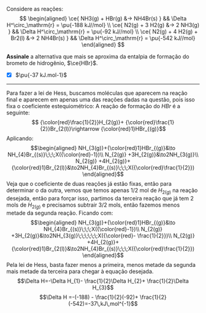 Considere as reações:
$$
\begin{aligned}
    \ce{ NH3(g) + HBr(g) &-> NH4Br(s) }            && \Delta H^\circ_\mathrm{r} = \pu{-188 kJ//mol} \\
    \ce{ N2(g) + 3 H2(g) &-> 2 NH3(g) }            && \Delta H^\circ_\mathrm{r} = \pu{-92 kJ//mol} \\
    \ce{ N2(g) + 4 H2(g) + Br2(l) &-> 2 NH4Br(s) } && \Delta H^\circ_\mathrm{r} = \pu{-542 kJ//mol}
\end{aligned}
$$

**Assinale** a alternativa que mais se aproxima da entalpia de formação do brometo de hidrogênio, $\ce{HBr}$.

- [x] $\pu{-37 kJ.mol-1}$

---


Para fazer a lei de Hess, buscamos moléculas que aparecem na reação final e aparecem em apenas uma das reações dadas na questão, pois isso fixa o coeficiente estequiométrico:
A reação de formação do $HBr$ é a seguinte:
$$ {\color{red}\frac{1}{2}}H_{2(g)}+ {\color{red}\frac{1}{2}}Br_{2(l)}\rightarrow {\color{red}1}HBr_{(g)}$$
Aplicando:
$$\begin{aligned}
NH_{3(g)}+{\color{red}1}HBr_{(g)}&\to NH_{4}Br_{(s)}\;\;\;X({\color{red}-1})\\
N_{2(g)} +3H_{2(g)}&\to2NH_{3(g)}\\
N_{2(g)} +4H_{2(g)}+{\color{red}1}Br_{2(l)}&\to2NH_{4}Br_{(s)}\;\;\;X({\color{red}\frac{1}{2}})
\end{aligned}$$
Veja que o coeficiente de duas reações já estão fixas, então para determinar o da outra, vemos que temos apenas 1/2 mol de $H_{2(g)}$ na reação desejada, então para forçar isso, partimos da terceira reação que já tem 2 mols de $H_{2(g)}$ e precisamos subtrair 3/2 mols, então fazemos menos metade da segunda reação.
Ficando com:
$$\begin{aligned}
NH_{3(g)}+{\color{red}1}HBr_{(g)}&\to NH_{4}Br_{(s)}\;\;\;X({\color{red}-1})\\
N_{2(g)} +3H_{2(g)}&\to2NH_{3(g)}\;\;\;\;\;\;X({\color{red}- \frac{1}{2}})\\
N_{2(g)} +4H_{2(g)}+{\color{red}1}Br_{2(l)}&\to2NH_{4}Br_{(s)}\;\;\;X({\color{red}\frac{1}{2}})
\end{aligned}$$
Pela lei de Hess, basta fazer menos a primeira, menos metade da segunda mais metade da terceira para chegar à equação desejada.
$$\Delta H=-\Delta H_{1}- \frac{1}{2}\Delta H_{2}+ \frac{1}{2}\Delta H_{3}$$
$$\Delta H =-(-188) - \frac{1}{2}(-92)+ \frac{1}{2}(-542)=-37\,kJ\,mol^{-1}$$

